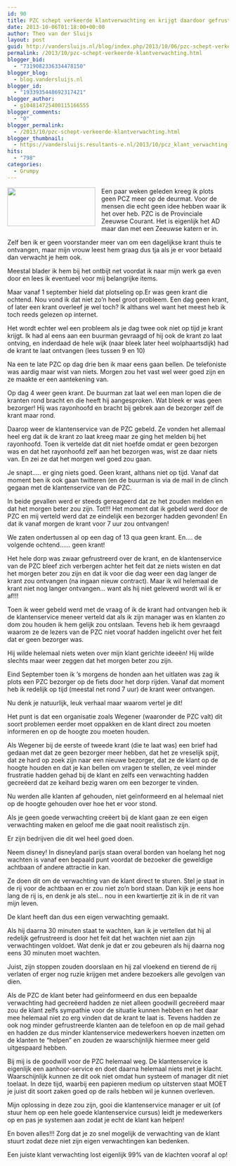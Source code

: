 ```yaml
---
id: 90
title: PZC schept verkeerde klantverwachting en krijgt daardoor gefrustreerde klanten.
date: 2013-10-06T01:18:00+00:00
author: Theo van der Sluijs
layout: post
guid: http://vandersluijs.nl/blog/index.php/2013/10/06/pzc-schept-verkeerde-klantverwachting/
permalink: /2013/10/pzc-schept-verkeerde-klantverwachting.html
blogger_bid:
  - "7319082336334478150"
blogger_blog:
  - blog.vandersluijs.nl
blogger_id:
  - "1933935448692317421"
blogger_author:
  - g104814725400115166555
blogger_comments:
  - "0"
blogger_permalink:
  - /2013/10/pzc-schept-verkeerde-klantverwachting.html
blogger_thumbnail:
  - https://vandersluijs.resultants-e.nl/2013/10/pcz_klant_verwachting.png
hits:
  - "798"
categories:
  - Grumpy
---
```

<div style="clear: both; text-align: left;">
  <a href=https://vandersluijs.resultants-e.nl/2013/10/pcz_klant_verwachting.png" style="clear: left; float: left; margin-bottom: 1em; margin-right: 1em;"><img border="0" height="88" src="https://vandersluijs.resultants-e.nl/2013/10/pcz_klant_verwachting.png" width="200" /></a>
</div>

Een paar weken geleden kreeg ik plots geen PCZ meer op de deurmat. Voor de mensen die echt geen idee hebben waar ik het over heb. PZC is de Provinciale Zeeuwse Courant. Het is eigenlijk het AD maar dan met een Zeeuwse katern er in.

Zelf ben ik er geen voorstander meer van om een dagelijkse krant thuis te ontvangen, maar mijn vrouw leest hem graag dus tja als je er voor betaald dan verwacht je hem ook.

Meestal blader ik hem bij het ontbijt net voordat ik naar mijn werk ga even door en lees ik eventueel voor mij belangrijke items.

Maar vanaf 1 september hield dat plotseling op.<!--more-->Er was geen krant die ochtend. Nou vond ik dat niet zo&#8217;n heel groot probleem. Een dag geen krant, of later een krant overleef je wel toch? Ik althans wel want het meest heb ik toch reeds gelezen op internet.

Het wordt echter wel een probleem als je dag twee ook niet op tijd je krant krijgt. Ik had al eens aan een buurman gevraagd of hij ook de krant zo laat ontving, en inderdaad de hele wijk (naar bleek later heel wolphaartsdijk) had de krant te laat ontvangen (lees tussen 9 en 10)

Na een te late PZC op dag drie ben ik maar eens gaan bellen. De telefoniste was aardig maar wist van niets. Morgen zou het vast wel weer goed zijn en ze maakte er een aantekening van.

Op dag 4 weer geen krant. De buurman zat laat wel een man lopen die de kranten rond bracht en die heeft hij aangesproken. Wat bleek er was geen bezorger! Hij was rayonhoofd en bracht bij gebrek aan de bezorger zelf de krant maar rond.

Daarop weer de&nbsp;klantenservice&nbsp;van de PZC gebeld. Ze vonden het allemaal heel erg dat ik de krant zo laat kreeg maar ze ging het melden bij het rayonhoofd. Toen ik vertelde dat dit niet hoefde omdat er geen bezorgen was en dat het rayonhoofd zelf aan het bezorgen was, wist ze daar niets van. En zei ze dat het morgen wel goed zou gaan.

Je snapt….. er ging niets goed. Geen krant, althans niet op tijd. Vanaf dat moment ben ik ook gaan twitteren (en de buurman is via de mail in de clinch gegaan met de&nbsp;klantenservice&nbsp;van de PZC.

In beide gevallen werd er steeds gereageerd dat ze het zouden melden en dat het morgen beter zou zijn. Tot!!! Het moment dat ik gebeld werd door de PZC en mij verteld werd dat ze eindelijk een bezorger hadden gevonden! En dat ik vanaf morgen de krant voor 7 uur zou ontvangen!

We zaten ondertussen al op een dag of 13 qua geen krant. En…. de volgende ochtend…… geen krant!

Het hele dorp was zwaar gefrustreerd over de krant, en de klantenservice van de PZC bleef zich verbergen achter het feit dat ze niets wisten en dat het morgen beter zou zijn en dat ik voor die dag weer een dag langer de krant zou ontvangen (na ingaan nieuw contract). Maar ik wil helemaal de krant niet nog langer ontvangen… want als hij niet geleverd wordt wil ik er af!!!

Toen ik weer gebeld werd met de vraag of ik de krant had ontvangen heb ik de&nbsp;klantenservice meneer verteld dat als ik zijn manager was en klanten zo dom zou houden ik hem gelijk zou ontslaan. Tevens heb ik hem gevraagd waarom ze de lezers van de PZC niet vooraf hadden ingelicht over het feit dat er geen bezorger was.&nbsp;

Hij wilde helemaal niets weten over mijn klant gerichte ideeën! Hij wilde slechts maar weer zeggen dat het morgen beter zou zijn.

Eind September toen ik &#8217;s morgens de honden aan het uitlaten was zag ik plots een PZC bezorger op de fiets door het dorp rijden. Vanaf dat moment heb ik redelijk op tijd (meestal net rond 7 uur) de krant weer ontvangen.

Nu denk je natuurlijk, leuk verhaal maar waarom vertel je dit!

Het punt is dat een organisatie zoals Wegener (waaronder de PZC valt) dit soort problemen eerder moet oppakken en de klant direct zou moeten informeren en op de hoogte zou moeten houden.

Als Wegener bij de eerste of tweede krant (die te laat was) een brief had gedaan met dat ze geen bezorger meer hebben, dat het ze vreselijk spijt, dat ze hard op zoek zijn naar een nieuwe bezorger, dat ze de klant op de hoogte houden en dat je kan bellen om vragen te stellen, ze veel minder frustratie hadden gehad bij de klant en zelfs een verwachting hadden gecreëerd dat ze keihard bezig waren om een bezorger te vinden.

Nu werden alle klanten af gehouden, niet geïnformeerd en al helemaal niet op de hoogte gehouden over hoe het er voor stond.

Als je geen goede verwachting creëert bij de klant gaan ze een eigen verwachting maken en geloof me die gaat nooit realistisch zijn.

Er zijn bedrijven die dit wel heel goed doen.

Neem disney! In disneyland parijs staan overal borden van hoelang het nog wachten is vanaf een bepaald punt voordat de bezoeker die geweldige achtbaan of andere attractie in kan.

Ze doen dit om de verwachting van de klant direct te sturen. Stel je staat in de rij voor de achtbaan en er zou niet zo&#8217;n bord staan. Dan kijk je eens hoe lang de rij is, en denk je als stel… nou in een kwartiertje zit ik in de rit van mijn leven.

De klant heeft dan dus een eigen verwachting gemaakt.

Als hij daarna 30 minuten staat te wachten, kan ik je vertellen dat hij al redelijk gefrustreerd is door het feit dat het wachten niet aan zijn verwachtingen voldoet. Wat denk je dat er zou gebeuren als hij daarna nog eens 30 minuten moet wachten.

Juist, zijn stoppen zouden doorslaan en hij zal vloekend en tierend de rij verlaten of erger nog ruzie krijgen met andere bezoekers alle gevolgen van dien.

Als de PZC de klant beter had geïnformeerd en dus een bepaalde verwachting had gecreëerd hadden ze niet alleen goodwill&nbsp;gecreëerd&nbsp;maar zou de klant zelfs sympathie voor de situatie kunnen hebben en het daar mee helemaal niet zo erg vinden dat de krant te laat is. Tevens hadden ze ook nog minder gefrustreerde klanten aan de telefoon en op de mail gehad en hadden ze dus minder&nbsp;klantenservice medewerkers hoeven inzetten om de klanten te &#8220;helpen&#8221; en zouden ze waarschijnlijk hiermee meer geld uitgespaard hebben.

Bij mij is de goodwill voor de PZC helemaal weg. De klantenservice is eigenlijk een aanhoor-service en doet daarna helemaal niets met je klacht. Waarschijnlijk kunnen ze dit ook niet omdat hun systeem of manager dit niet toelaat. In deze tijd, waarbij een papieren medium op uitsterven staat MOET je juist dit soort zaken goed op de rails hebben wil je kunnen overleven.

Mijn oplossing in deze zou zijn, gooi die klantenservice manager er uit (of stuur hem op een hele goede klantenservice cursus) leidt je medewerkers op en pas je systemen aan zodat je echt de klant kan helpen!

En boven alles!!! Zorg dat je zo snel mogelijk de verwachting van de klant stuurt zodat deze niet zijn eigen verwachtingen kan bedenken.

Een juiste klant verwachting lost eigenlijk 99% van de klachten vooraf al op!